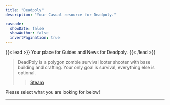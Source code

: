 ```yaml
---
title: "Deadpoly"
description: "Your Casual resource for Deadpoly."

cascade:
  showDate: false
  showAuthor: false
  invertPagination: true
---
```


{{< lead >}}
Your place for Guides and News for Deadpoly.
{{< /lead >}}

> DeadPoly is a polygon zombie survival looter shooter with base building and crafting. Your only goal is survival, everything else is optional. 
>> [Steam](https://store.steampowered.com/app/1621070/DeadPoly/)

Please select what you are looking for below!

---
